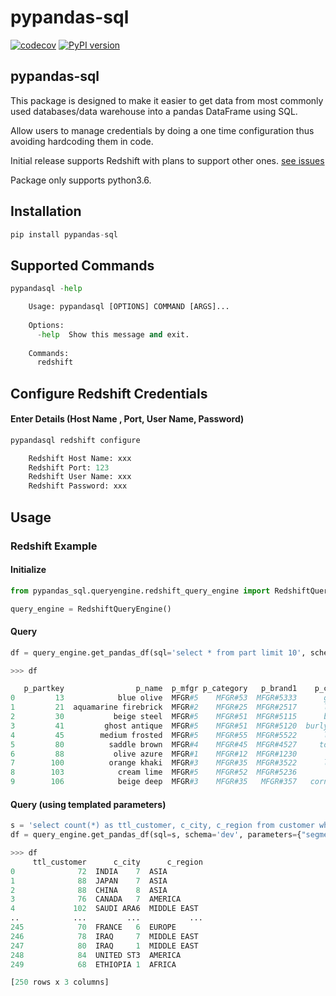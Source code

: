 # pypandas-sql

[![codecov](https://codecov.io/gh/saurabhdhupar/pypandas-sql/branch/master/graphs/badge.svg)](https://codecov.io/gh/saurabhdhupar/pypandas-sql)
[![PyPI version](https://badge.fury.io/py/pypandas-sql.svg)](https://badge.fury.io/py/pypandas-sql)

## pypandas-sql

This package is designed to make it easier to get data from most commonly used databases/data warehouse into a pandas DataFrame using SQL.

Allow users to manage credentials by doing a one time configuration thus avoiding hardcoding them in code. 

Initial release supports Redshift with plans to support other ones. [see issues](https://github.com/saurabhdhupar/pypandas-sql/issues)

Package only supports python3.6.

## Installation

```python
pip install pypandas-sql
```

## Supported Commands

```python
pypandasql -help

    Usage: pypandasql [OPTIONS] COMMAND [ARGS]...
    
    Options:
      -help  Show this message and exit.
    
    Commands:
      redshift
```

## Configure Redshift Credentials 
#### Enter Details (Host Name , Port, User Name, Password)
```python
pypandasql redshift configure

    Redshift Host Name: xxx
    Redshift Port: 123
    Redshift User Name: xxx
    Redshift Password: xxx
```

## Usage

### Redshift Example

#### Initialize 
```python
from pypandas_sql.queryengine.redshift_query_engine import RedshiftQueryEngine

query_engine = RedshiftQueryEngine()
```

#### Query
```python
df = query_engine.get_pandas_df(sql='select * from part limit 10', schema='dev')

>>> df

   p_partkey                p_name  p_mfgr p_category   p_brand1    p_color                   p_type  p_size p_container
0         13            blue olive  MFGR#5    MFGR#53  MFGR#5333      ghost  MEDIUM BURNISHED NICKEL       1  JUMBO PACK
1         21  aquamarine firebrick  MFGR#2    MFGR#25  MFGR#2517      lemon      SMALL BURNISHED TIN      31     MED BAG
2         30           beige steel  MFGR#5    MFGR#51  MFGR#5115      blush       PROMO ANODIZED TIN      17      LG BOX
3         41         ghost antique  MFGR#5    MFGR#51  MFGR#5120  burlywood     ECONOMY ANODIZED TIN       7    WRAP JAR
4         45        medium frosted  MFGR#5    MFGR#55  MFGR#5522      lemon     SMALL BRUSHED NICKEL       9    WRAP BAG
5         80          saddle brown  MFGR#4    MFGR#45  MFGR#4527     tomato       PROMO PLATED BRASS      28     MED CAN
6         88           olive azure  MFGR#1    MFGR#12  MFGR#1230       blue      PROMO PLATED COPPER      16     SM CASE
7        100          orange khaki  MFGR#3    MFGR#35  MFGR#3522      light     ECONOMY ANODIZED TIN       4      LG BAG
8        103            cream lime  MFGR#5    MFGR#52  MFGR#5236       navy      MEDIUM PLATED BRASS      45   WRAP DRUM
9        106            beige deep  MFGR#3    MFGR#35   MFGR#357   cornsilk      MEDIUM PLATED BRASS      28   WRAP DRUM

```

#### Query (using templated parameters)
```python
s = 'select count(*) as ttl_customer, c_city, c_region from customer where c_mktsegment = %(segment)s group by c_region,c_city;'
df = query_engine.get_pandas_df(sql=s, schema='dev', parameters={"segment":"FURNITURE"})

>>> df
     ttl_customer      c_city      c_region
0              72  INDIA    7  ASIA        
1              88  JAPAN    7  ASIA        
2              88  CHINA    8  ASIA        
3              76  CANADA   7  AMERICA     
4             102  SAUDI ARA6  MIDDLE EAST 
..            ...         ...           ...
245            70  FRANCE   6  EUROPE      
246            78  IRAQ     7  MIDDLE EAST 
247            80  IRAQ     1  MIDDLE EAST 
248            84  UNITED ST3  AMERICA     
249            68  ETHIOPIA 1  AFRICA      

[250 rows x 3 columns]
```